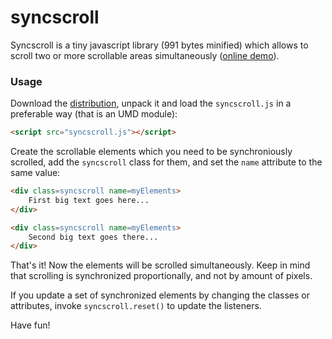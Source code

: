 syncscroll
==========


Syncscroll is a tiny javascript library (991 bytes minified) which allows to scroll two or more scrollable areas simultaneously ([online
demo](http://asvd.github.io/syncscroll/)).


### Usage


Download the
[distribution](https://github.com/asvd/syncscroll/releases/download/v0.0.2/syncscroll-0.0.2.tar.gz),
unpack it and load the `syncscroll.js` in a preferable way (that is an UMD module):

```html
<script src="syncscroll.js"></script>
```

Create the scrollable elements which you need to be synchroniously
scrolled, add the `syncscroll` class for them, and set the `name`
attribute to the same value:


```html
<div class=syncscroll name=myElements>
    First big text goes here...
</div>

<div class=syncscroll name=myElements>
    Second big text goes there...
</div>
```

That's it! Now the elements will be scrolled simultaneously. Keep in
mind that scrolling is synchronized proportionally, and not by
amount of pixels.

If you update a set of synchronized elements by changing the classes
or attributes, invoke `syncscroll.reset()` to update the listeners.

Have fun!
